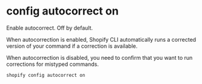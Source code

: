 # config autocorrect on

Enable autocorrect. Off by default.

  When autocorrection is enabled, Shopify CLI automatically runs a corrected version of your command if a correction is available.

  When autocorrection is disabled, you need to confirm that you want to run corrections for mistyped commands.


```bash
shopify config autocorrect on
```

